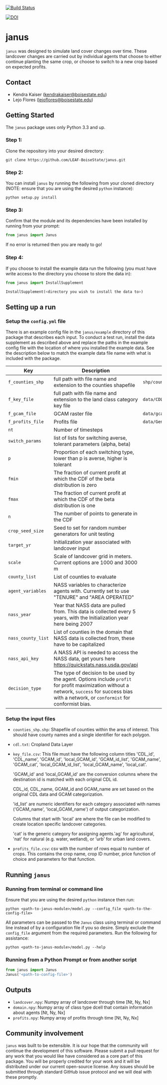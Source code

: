 [![Build Status](https://travis-ci.org/LEAF-BoiseState/janus.svg?branch=master)](https://travis-ci.org/LEAF-BoiseState/janus)

[![DOI](https://zenodo.org/badge/157612222.svg)](https://zenodo.org/badge/latestdoi/157612222)


# janus

`janus` was designed to simulate land cover changes over time. These landcover changes are carried out by individual agents that choose to either continue planting the same crop, or choose to switch to a new crop based on expected profits.

## Contact
- Kendra Kaiser (kendrakaiser@boisestate.edu)
- Lejo Flores (lejoflores@boisestate.edu)

## Getting Started
The `janus` package uses only Python 3.3 and up.

### Step 1:
Clone the repository into your desired directory:

`git clone https://github.com/LEAF-BoiseState/janus.git`

### Step 2:
You can install `janus` by running the following from your cloned directory (NOTE: ensure that you are using the desired `python` instance):

`python setup.py install`

### Step 3:
Confirm that the module and its dependencies have been installed by running from your prompt:

```python
from janus import Janus
```

If no error is returned then you are ready to go!

### Step 4:
If you choose to install the example data run the following (you must have write access to the directory you choose to store the data in):

```python
from janus import InstallSupplement

InstallSupplement(<directory you wish to install the data to>)
```

## Setting up a run

### Setup the `config.yml` file
There is an example config file in the `janus/example` directory of this package that describes each input.  To conduct a test run, install the data supplement as described above and replace the paths in the example config file with the location of where you installed the example data.  See the description below to match the example data file name with what is included with the package.

| Key | Description | Example Data Name
| -- | -- | -- |
| `f_counties_shp` | full path with file name and extension to the counties shapefile | `shp/counties_srb.shp` |
| `f_key_file` | full path with file name and extension to the land class category key file | `data/CDL2GCAM_categories.csv` |
| `f_gcam_file` | GCAM raster file | `data/gcam_2010_domain_3000.tiff` |
| `f_profits_file` | Profits file | `data/GenerateSyntheticPrices_test_output.csv` |
| `nt` | Number of timesteps | |
| `switch_params` | list of lists for switching averse, tolerant parameters (alpha, beta) | |
| `p` | Proportion of each switching type, lower than p is averse, higher is tolerant | |
| `fmin` | The fraction of current profit at which the CDF of the beta distribution is zero | |
| `fmax` | The fraction of current profit at which the CDF of the beta distribution is one | |
| `n` | The number of points to generate in the CDF | |
| `crop_seed_size` | Seed to set for random number generators for unit testing | |
| `target_yr` | Initialization year associated with landcover input | |
| `scale` | Scale of landcover grid in meters. Current options are 1000 and 3000 m | |
| `county_list` | List of counties to evaluate | |
| `agent_variables` | NASS variables to characterize agents with. Currently set to use "TENURE" and "AREA OPERATED" | |
| `nass_year` | Year that NASS data are pulled from. This data is collected every 5 years, with the Initialization year here being 2007 | |
| `nass_county_list` | List of counties in the domain that NASS data is collected from, these have to be capitalized | |
| `nass_api_key` | A NASS API is needed to access the NASS data, get yours here https://quickstats.nass.usda.gov/api | |
| `decision_type` | The type of decision to be used by the agent. Options include `profit` for profit maximization without a network, `success` for success bias with a network, or `conformist` for conformist bias. | |

### Setup the input files

- `counties_shp.shp`:  Shapefile of counties within the area of interest. This should have county names and a single identifier for each polygon.

- `cdl.txt`:  Cropland Data Layer

- `key_file.csv`:  This file must have the following column titles 'CDL_id',	'CDL_name',	'GCAM_id',	'local_GCAM_id', 'GCAM_id_list',	'GCAM_name',	'GCAM_cat',	'local_GCAM_id_list',	'local_GCAM_name',	'local_cat'.

	'GCAM_id' and	'local_GCAM_id' are the conversion columns where the destination id is matched with each original CDL id.

	CDL_id, CDL_name, GCAM_id and GCAM_name are set based on the original CDL data and GCAM categorization.

	'id_list' are numeric identifiers for each category associated with names ('GCAM_name', 'local_GCAM_name') of output categorization.

	Columns that start with 'local' are where the file can be modified to create location specific landcover categories.

	'cat' is the generic category for assigning agents.'ag' for agricultural, 'nat' for natural (e.g. water, wetland), or 'urb' for urban land covers.

- `profits_file.csv`:  csv with the number of rows equal to number of crops. This contains the crop name, crop ID number, price function of choice and parameters for that function.


## Running `janus`

### Running from terminal or command line
Ensure that you are using the desired `python` instance then run:

`python <path-to-janus-module>/model.py --config_file <path-to-the-config-file>`

All parameters can be passed to the `Janus` class using terminal or command line instead of by a configuration file if you so desire.  Simply exclude the `config_file` argument from the required parameters. Run the following for assistance:

`python <path-to-janus-module>/model.py --help`

### Running from a Python Prompt or from another script

```python
from janus import Janus
Janus('<path-to-config-file>')
```

## Outputs

- `landcover.npy`:  Numpy array of landcover through time [Nt, Ny, Nx]
- `domain.npy`:  Numpy array of class type dcell that contain information about agents [Nt, Ny, Nx]
- `profits.npy`:  Numpy array of profits through time [Nt, Ny, Nx]


## Community involvement
`janus` was built to be extensible.  It is our hope that the community will continue the development of this software.  Please submit a pull request for any work that you would like have considered as a core part of this package.  You will be properly credited for your work and it will be distributed under our current open-source license.  Any issues should be submitted through standard GitHub issue protocol and we will deal with these promptly.
